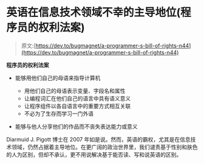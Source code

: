 # 英语在信息技术领域不幸的主导地位(程序员的权利法案)

> 原文:[https://dev.to/bugmagnet/a-programmer-s-bill-of-rights-n44](https://dev.to/bugmagnet/a-programmer-s-bill-of-rights-n44)

**程序员的权利法案**

*   能够用他们自己的母语来指导计算机

    *   用他们自己的母语表示变量、字段名和属性
    *   让编程词汇在他们自己的语言中具有语义意义
    *   让程序组件以各自语言中的重要方式相互关联
    *   不必为了生存而学习一门外语
*   能够与他人分享他们的作品而不丧失表达能力或意义

Diarmuid J. Pigott 博士在 2007 年如是说。然而，英语的霸权，尤其是在信息技术领域，仍然占据着主导地位。在更广阔的政治世界里，我们谴责基于性别和肤色的人为区别，但却不承认，更不用说解决基于能否读、写和说英语的区别。